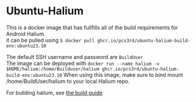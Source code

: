# Ubuntu-Halium
This is a docker image that has fullfills all of the build requirements for Android Halium.   
it can be pulled using `$ docker pull ghcr.io/pcs3rd/ubuntu-halium-build-env:ubuntu23.10`

The default SSH username and password are `BuildUser`  
The image can be deployed with `docker run --name halium -v $HOME/halium:/home/Builduser/halium ghcr.io/pcs3rd/ubuntu-halium-build-env:ubuntu23.10`
When using this image, make sure to bind mount /home/BuildUser/halium to your local Halium repo.

For building halium, see [the build guide](https://docs.halium.org/en/latest/)
